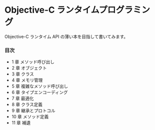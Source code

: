 # Objective-C ランタイムプログラミング

Objective-C ランタイム API の薄い本を目指して書いてみます。


### 目次

-   1 章 メソッド呼び出し
-   2 章 オブジェクト
-   3 章 クラス
-   4 章 メモリ管理
-   5 章 複雑なメソッド呼び出し
-   6 章 タイプエンコーディング
-   7 章 最適化
-   8 章 クラス定義
-   9 章 継承とプロトコル
-   10 章 メソッド定義
-   11 章 補遺
